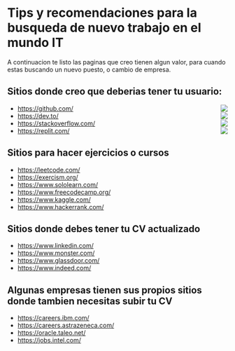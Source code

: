 # Tips y recomendaciones para la busqueda de nuevo trabajo en el mundo IT

A continuacion te listo las paginas que creo tienen algun valor, para cuando estas buscando un nuevo puesto, o cambio de empresa.

## Sitios donde creo que deberias tener tu usuario:

+ https://github.com/ <img align="right" src="https://img.shields.io/badge/GitHub-100000?style=for-the-badge&logo=github&logoColor=white" />
+ https://dev.to/ <img align="right" src="https://img.shields.io/badge/dev.to-0A0A0A?style=for-the-badge&logo=devdotto&logoColor=white" />
+ https://stackoverflow.com/ <img align="right" src="https://img.shields.io/badge/Stack_Overflow-FE7A16?style=for-the-badge&logo=stack-overflow&logoColor=white" />
+ https://replit.com/ <img align="right" src="https://img.shields.io/badge/replit-667881?style=for-the-badge&logo=replit&logoColor=white" />


## Sitios para hacer ejercicios o cursos

+ https://leetcode.com/
+ https://exercism.org/
+ https://www.sololearn.com/
+ https://www.freecodecamp.org/
+ https://www.kaggle.com/
+ https://www.hackerrank.com/


## Sitios donde debes tener tu CV actualizado

+ https://www.linkedin.com/
+ https://www.monster.com/
+ https://www.glassdoor.com/
+ https://www.indeed.com/


## Algunas empresas tienen sus propios sitios donde tambien necesitas subir tu CV

+ https://careers.ibm.com/
+ https://careers.astrazeneca.com/
+ https://oracle.taleo.net/ 
+ https://jobs.intel.com/
